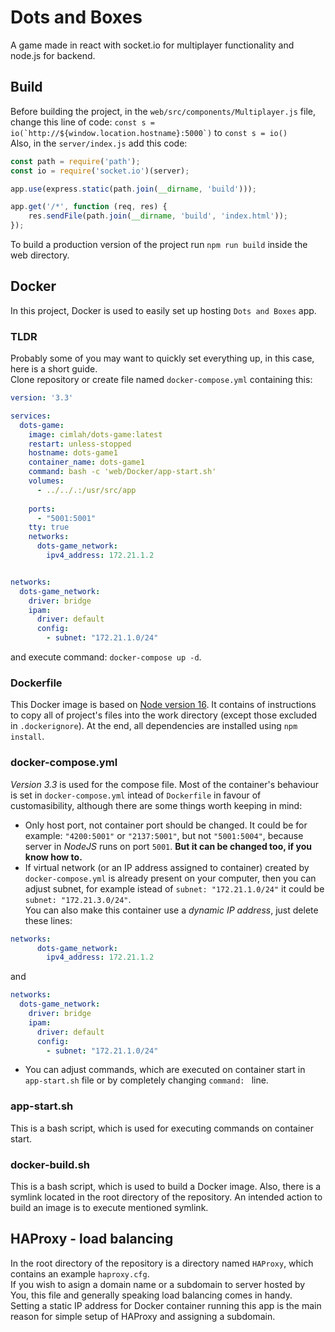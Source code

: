 # Dots and Boxes
A game made in react with socket.io for multiplayer functionality and node.js for backend.

## Build
Before building the project, in the `web/src/components/Multiplayer.js` file, change this line of code: ``const s = io(`http://${window.location.hostname}:5000`)`` to `const s = io()`  
Also, in the `server/index.js` add this code:
```js
const path = require('path');
const io = require('socket.io')(server);

app.use(express.static(path.join(__dirname, 'build')));

app.get('/*', function (req, res) {
    res.sendFile(path.join(__dirname, 'build', 'index.html'));
});
```

To build a production version of the project run `npm run build` inside the web directory.

## Docker
In this project, Docker is used to easily set up hosting `Dots and Boxes` app.

### TLDR
Probably some of you may want to quickly set everything up, in this case, here is a short guide.  
Clone repository or create file named `docker-compose.yml` containing this:
``` yml
version: '3.3'

services:
  dots-game:
    image: cimlah/dots-game:latest
    restart: unless-stopped
    hostname: dots-game1
    container_name: dots-game1
    command: bash -c 'web/Docker/app-start.sh'
    volumes:
      - ../../.:/usr/src/app
    
    ports:
      - "5001:5001"
    tty: true
    networks:
      dots-game_network:
        ipv4_address: 172.21.1.2


networks:
  dots-game_network:
    driver: bridge
    ipam:
      driver: default
      config:
        - subnet: "172.21.1.0/24"
```

and execute command: `docker-compose up -d`.


### Dockerfile
This Docker image is based on [Node version 16](https://hub.docker.com/_/node). It contains of instructions to copy all of project's files into the work directory (except those excluded in `.dockerignore`). At the end, all dependencies are installed using `npm install`.


### docker-compose.yml
*Version 3.3* is used for the compose file. Most of the container's behaviour is set in `docker-compose.yml` intead of `Dockerfile` in favour of customasibility, although there are some things worth keeping in mind:
* Only host port, not container port should be changed. It could be for example: `"4200:5001"` or `"2137:5001"`, but not `"5001:5004"`, because server in *NodeJS* runs on port `5001`. **But it can be changed too, if you know how to.**
* If virtual network (or an IP address assigned to container) created by `docker-compose.yml` is already present on your computer, then you can adjust subnet, for example istead of `subnet: "172.21.1.0/24"` it could be `subnet: "172.21.3.0/24"`.  
You can also make this container use a *dynamic IP address*, just delete these lines:
``` yml
networks:
      dots-game_network:
        ipv4_address: 172.21.1.2
```

and

``` yml
networks:
  dots-game_network:
    driver: bridge
    ipam:
      driver: default
      config:
        - subnet: "172.21.1.0/24"
```

* You can adjust commands, which are executed on container start in `app-start.sh` file or by completely changing `command: ` line.


### app-start.sh
This is a bash script, which is used for executing commands on container start.


### docker-build.sh
This is a bash script, which is used to build a Docker image. Also, there is a symlink located in the root directory of the repository. An intended action to build an image is to execute mentioned symlink.


## HAProxy - load balancing
In the root directory of the repository is a directory named `HAProxy`, which contains an example `haproxy.cfg`.  
If you wish to asign a domain name or a subdomain to server hosted by You, this file and generally speaking load balancing comes in handy.  
Setting a static IP address for Docker container running this app is the main reason for simple setup of HAProxy and assigning a subdomain.